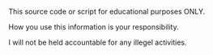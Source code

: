 This source code or script for educational purposes ONLY. 

How you use this information is your responsibility.

I will not be held accountable for any illegel activities. 

